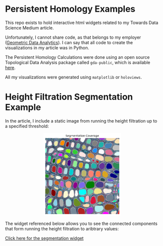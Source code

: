 # Persistent Homology Examples

This repo exists to hold interactive html widgets related to my Towards Data Science Medium article.

Unfortunately, I cannot share code, as that belongs to my employer ([Geometric Data Analytics](https://geomdata.com/)). I can say that all code to create the visualizations in my article was in Python.

The Persistent Homology Calculations were done using an open source Topological Data Analysis package called `gda-public`, which is available [here](https://github.com/geomdata/gda-public).

All my visualizations were generated using `matplotlib` or `holoviews`.

# Height Filtration Segmentation Example

In the article, I include a static image from running the height filtration up to a specified threshold:

<center>
<img src="segmentation_coverage.png" width="50%">
</center>

The widget referenced below allows you to see the connected components that form running the height filtration to aribtrary values:

<a href="https://gjkoplik.github.io/pers-hom-examples/segmentation_lowerstar_widget.html" title="Segmentation Widget">Click here for the segmentation widget</a>
